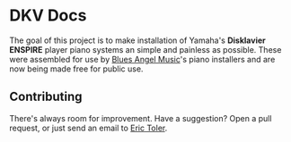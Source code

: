 # DKV Docs

The goal of this project is to make installation of Yamaha's **Disklavier ENSPIRE** player piano systems an simple and
painless as possible. These were assembled for use by [Blues Angel Music](https://bluesangelmusic.com/)'s piano
installers and are now being made free for public use.

## Contributing

There's always room for improvement. Have a suggestion? Open a pull request, or just send an email to
[Eric Toler](mailto:eric@toler.tech).
